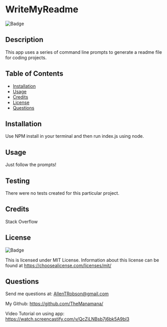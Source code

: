 # WriteMyReadme
  ![Badge](https://img.shields.io/static/v1?label=license&message=mit&color=blueviolet)
  


## Description

This app uses a series of command line prompts to generate a readme file for coding projects. 

## Table of Contents

- [Installation](#installation)
- [Usage](#usage)
- [Credits](#credits)
- [License](#license)
- [Questions](#questions)

## Installation

Use NPM install in your terminal and then run index.js using node.

## Usage

Just follow the prompts!

## Testing

There were no tests created for this particular project.

## Credits

Stack Overflow

## License

![Badge](https://img.shields.io/static/v1?label=license&message=mit&color=blueviolet) 

  This is licensed under MIT License. Information about this license can be found at https://choosealicense.com/licenses/mit/

## Questions 

Send me questions at: AllenTRobson@gmail.com

My Github: https://github.com/TheManamana/

Video Tutorial on using app: https://watch.screencastify.com/v/QcZjLNBsb7j6bk5A9bl3

